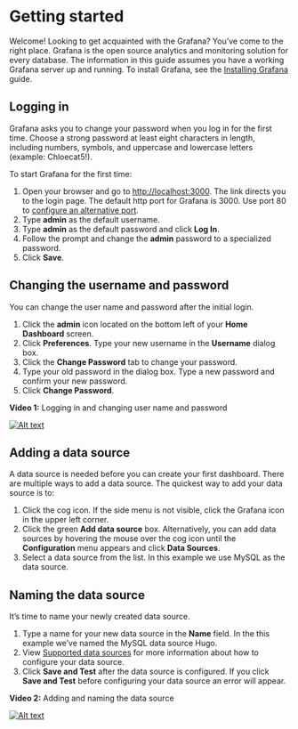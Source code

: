 # Getting started

Welcome! Looking to get acquainted with the Grafana? You’ve come to the right place. Grafana is the open source analytics and monitoring solution for every database. The information in this guide assumes you have a working Grafana server up and running. To install Grafana, see the [Installing Grafana](https://grafana.com/docs/installation/) guide.

## Logging in 

Grafana asks you to change your password when you log in for the first time. Choose a strong password at least eight characters in length, including numbers, symbols, and uppercase and lowercase letters (example: Chloecat5!).

To start Grafana for the first time:

1. Open your browser and go to [http://localhost:3000](http://localhost:3000/). 
    The link directs you to the login page. The default http port for Grafana is 3000. Use port 80 to [configure an alternative port](https://grafana.com/docs/installation/configuration/#http-port/). 
3. Type **admin** as the default username.
4. Type **admin** as the default password and click **Log In**. 
5. Follow the prompt and change the **admin** password to a specialized password.
6. Click **Save**.

## Changing the username and password
You can change the user name and password after the initial login. 
1. Click the **admin** icon located on the bottom left of your **Home Dashboard** screen.
2. Click **Preferences**. Type your new username in the **Username** dialog box.
3. Click the **Change Password** tab to change your password.
4. Type your old password in the dialog box. Type a new password and confirm your new password.
5. Click **Change Password**.

**Video 1:** Logging in and changing user name and password 

[![Alt text](https://img.youtube.com/vi/AZt65Sc6S7o/0.jpg)](https://www.youtube.com/watch?v=AZt65Sc6S7o)

## Adding a data source
A data source is needed before you can create your first dashboard. There are multiple ways to add a data source. The quickest way to add your data source is to:

1. Click the cog icon.
    If the side menu is not visible, click the Grafana icon in the upper left corner.
2. Click the green **Add data source** box. 
    Alternatively, you can add data sources by hovering the mouse over the cog icon until the **Configuration** menu appears and click **Data Sources**.
3. Select a data source from the list.
    In this example we use MySQL as the data source.

## Naming the data source
It’s time to name your newly created data source.

1. Type a name for your new data source in the **Name** field. 
    In the this example we’ve named the MySQL data source Hugo.
2. View [Supported data sources](https://grafana.com/docs/features/datasources/#supported-data-sources/)  for more information about how to configure your data source.
3. Click **Save and Test** after the data source is configured.
    If you click **Save and Test** before configuring your data source an error will appear.

**Video 2:** Adding and naming the data source 

[![Alt text](https://img.youtube.com/vi/gENV_EXPG5o/0.jpg)](https://www.youtube.com/watch?v=gENV_EXPG5o)





